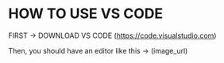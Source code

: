 # HOW TO USE VS CODE

FIRST -> DOWNLOAD VS CODE (https://code.visualstudio.com)

Then, you should have an editor like this ->
(image_url)
